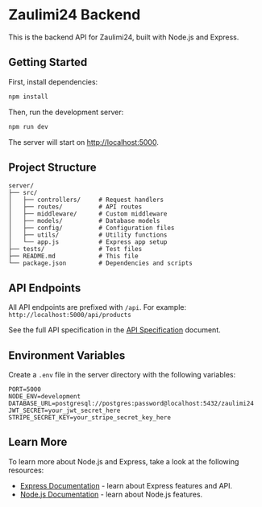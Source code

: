 # Zaulimi24 Backend

This is the backend API for Zaulimi24, built with Node.js and Express.

## Getting Started

First, install dependencies:

```bash
npm install
```

Then, run the development server:

```bash
npm run dev
```

The server will start on [http://localhost:5000](http://localhost:5000).

## Project Structure

```
server/
├── src/
│   ├── controllers/     # Request handlers
│   ├── routes/          # API routes
│   ├── middleware/      # Custom middleware
│   ├── models/          # Database models
│   ├── config/          # Configuration files
│   ├── utils/           # Utility functions
│   └── app.js           # Express app setup
├── tests/               # Test files
├── README.md            # This file
└── package.json         # Dependencies and scripts
```

## API Endpoints

All API endpoints are prefixed with `/api`. For example: `http://localhost:5000/api/products`

See the full API specification in the [API Specification](../docs/API_Specification.md) document.

## Environment Variables

Create a `.env` file in the server directory with the following variables:

```
PORT=5000
NODE_ENV=development
DATABASE_URL=postgresql://postgres:password@localhost:5432/zaulimi24
JWT_SECRET=your_jwt_secret_here
STRIPE_SECRET_KEY=your_stripe_secret_key_here
```

## Learn More

To learn more about Node.js and Express, take a look at the following resources:

- [Express Documentation](https://expressjs.com/) - learn about Express features and API.
- [Node.js Documentation](https://nodejs.org/en/docs/) - learn about Node.js features.